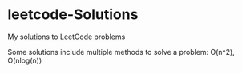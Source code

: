 # leetcode-Solutions
My solutions to LeetCode problems

Some solutions include multiple methods to solve a problem: O(n^2), O(nlog(n))
